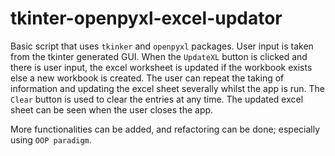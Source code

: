 # tkinter-openpyxl-excel-updator
Basic script that uses `tkinker` and `openpyxl` packages. User input is taken from the tkinter generated GUI.
When the `UpdateXL` button is clicked and there is user input, the excel worksheet is updated if the workbook exists else a new workbook is created.
The user can repeat the taking of information and updating the excel sheet severally whilst the app is run.
The `Clear` button is used to clear the entries at any time. 
The updated excel sheet can be seen when the user closes the app.

More functionalities can be added, and refactoring can be done; especially using `OOP paradigm`. 
